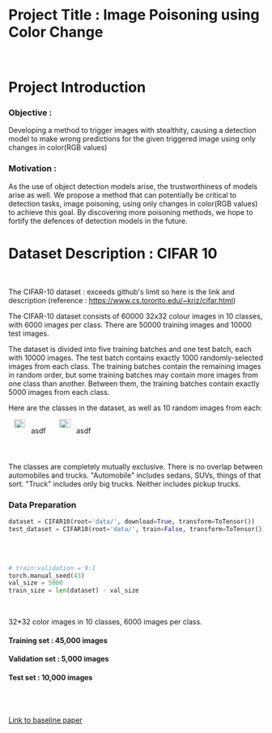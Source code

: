 # Project Title : Image Poisoning using Color Change 
 <br>
 
# Project Introduction

### Objective : 
Developing a method to trigger images with stealthity, causing a detection model to make wrong predictions for the given triggered image using only changes in color(RGB values)
 <br>
 
### Motivation : 
As the use of object detection models arise, the trustworthiness of models arise as well. We propose a method that can potentially be critical to detection tasks, image poisoning, using only changes in color(RGB values) to achieve this goal. By discovering more poisoning methods, we hope to fortify the defences of detection models in the future.
 <br>
 
# Dataset Description : CIFAR 10 
<br>

The CIFAR-10 dataset : exceeds github's limit so here is the link and description (reference : https://www.cs.toronto.edu/~kriz/cifar.html)

The CIFAR-10 dataset consists of 60000 32x32 colour images in 10 classes, with 6000 images per class. There are 50000 training images and 10000 test images.

The dataset is divided into five training batches and one test batch, each with 10000 images. The test batch contains exactly 1000 randomly-selected images from each class. The training batches contain the remaining images in random order, but some training batches may contain more images from one class than another. Between them, the training batches contain exactly 5000 images from each class.

Here are the classes in the dataset, as well as 10 random images from each:
<div style="display: flex;" align="center">
  <div style="display: flex;">
    <img width="50%" alt="image" src="https://github.com/jshim0978/color_poisoning/assets/43781129/dda18829-2a4c-46ac-9dfd-57051070934c"/>
   <p>asdf</p>
     </div>
       <div style="display: flex;">
    <img width="50%" alt="image" src="https://github.com/jshim0978/color_poisoning/assets/43781129/243ff241-64ab-4885-ba9e-885e4c179fd3"/>
      <p>asdf</p>
  </div>
</div>

The classes are completely mutually exclusive. There is no overlap between automobiles and trucks. "Automobile" includes sedans, SUVs, things of that sort. "Truck" includes only big trucks. Neither includes pickup trucks.


### Data Preparation
 
```python
dataset = CIFAR10(root='data/', download=True, transform=ToTensor())
test_dataset = CIFAR10(root='data/', train=False, transform=ToTensor())
```
 <br>
 <br>
 
```python
# train:validation = 9:1
torch.manual_seed(43)
val_size = 5000
train_size = len(dataset) - val_size
```
 <br>

 32*32 color images in 10 classes, 6000 images per class.
 
#### Training set : 45,000 images
#### Validation set : 5,000 images
#### Test set : 10,000 images
 <br>
 <br>
 
[Link to baseline paper](https://openaccess.thecvf.com/content/CVPR2023/papers/Jiang_Color_Backdoor_A_Robust_Poisoning_Attack_in_Color_Space_CVPR_2023_paper.pdf)
